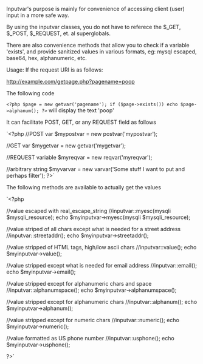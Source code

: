 Inputvar's purpose is mainly for convenience of accessing client (user)
input in a more safe way.

By using the inputvar classes, you do not have to
referece the $_GET, $_POST, $_REQUEST, et. al superglobals.

There are also convenience methods that allow you to check if a variable 'exists',
and provide sanitized values in various formats, eg: mysql escaped, base64, hex, alphanumeric, etc.

Usage:
If the request URI is as follows:

http://example.com/getpage.php?pagename=poop

The following code

`<?php
$page = new getvar('pagename');
if ($page->exists())
	echo $page->alphanum();
?>`
will display the text 'poop'

It can facilitate POST, GET, or any REQUEST field as follows

`<?php
//POST var
$mypostvar = new postvar('mypostvar');

//GET var
$mygetvar = new getvar('mygetvar');

//REQUEST variable
$myreqvar = new reqvar('myreqvar');

//arbitrary string
$myvarvar = new varvar('Some stuff I want to put and perhaps filter');
?>`

The following methods are available to actually get the values

`<?php

//value escaped with real_escape_string
//inputvar::myesc(mysqli $mysqli_resource);
echo $myinputvar->myesc(mysqli $mysqli_resource);

//value striped of all chars except what is needed for a street address
//inputvar::streetaddr();
echo $myinputvar->streetaddr();

//value stripped of HTML tags, high/low ascii chars
//inputvar::value();
echo $myinputvar->value();

//value stripped except what is needed for email address
//inputvar::email();
echo $myinputvar->email();

//value stripped except for alphanumeric chars and space
//inputvar::alphanumspace();
echo $myinputvar->alphanumspace();

//value stripped except for alphanumeric chars
//inputvar::alphanum();
echo $myinputvar->alphanum();

//value stripped except for numeric chars
//inputvar::numeric();
echo $myinputvar->numeric();

//value formatted as US phone number
//inputvar::usphone();
echo $myinputvar->usphone();

?>`

